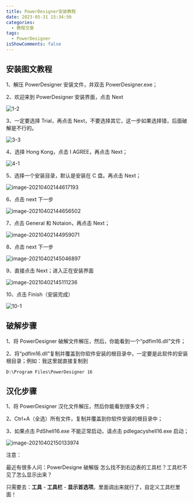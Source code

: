 ```yaml
---
title: PowerDesigner安装教程
date: 2023-05-31 15:34:50
categories:
  - 教程文章
tags:
  - PowerDesigner
isShowComments: false
---
```


## 安装图文教程

1、解压 PowerDesigner 安装文件，并双击 PowerDesigner.exe；

2、欢迎来到 PowerDesigner 安装界面，点击 Next

![1-2](../../../../figure/1-2.png)

3、一定要选择 Trial，再点击 Next，不要选择其它，这一步如果选择错，后面破解是不行的。

![3-3](../../../../figure/3-3.png)

4、选择 Hong Kong，点击 I AGREE，再点击 Next；

![4-1](../../../../figure/4-1.png)

5、选择一个安装目录，默认是安装在 C 盘。再点击 Next；

![image-20210402144617193](../../../../figure/image-20210402144617193.png)

6、点击 next 下一步

![image-20210402144656502](../../../../figure/image-20210402144656502.png)

7、点击 General 和 Notaion，再点击 Next；

![image-20210402144959071](../../../../figure/image-20210402144959071.png)

8、点击 next 下一步

![image-20210402145046897](../../../../figure/image-20210402145046897.png)

9、直接点击 Next；进入正在安装界面

![image-20210402145111236](../../../../figure/image-20210402145111236.png)

10、点击 Finish（安装完成）

![10-1](../../../../figure/10-1.png)

## 破解步骤

1、将 PowerDesigner 破解文件解压，然后，你能看到一个“pdflm16.dll”文件；

2、将“pdflm16.dll”复制并覆盖到你软件安装的根目录中，一定要是此软件的安装根目录；例如：我这里就直接复制到

```
D:\Program Files\PowerDesigner 16
```

## 汉化步骤

1、将 PowerDesigner 汉化文件解压，然后你能看到很多文件；

2、Ctrl+A（全选）所有文件，复制并覆盖到你软件安装的根目录中；

3、如果点击 PdShell16.exe 不能正常启动，请点击 pdlegacyshell16.exe 启动；

![image-20210402150133974](../../../../figure/image-20210402150133974.png)

注意：

最近有很多人问：PowerDesigne 破解版 怎么找不到右边表的工具栏？工具栏不见了怎么显示出来？

只需要去：**工具** - **工具栏** - **显示首选项**。里面调出来就行了，自定义工具栏里面！

